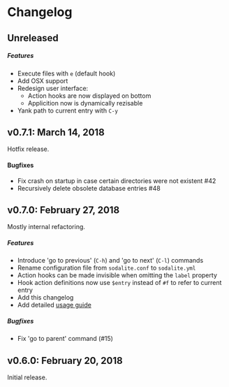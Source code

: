 # Changelog

## Unreleased
##### Features
- Execute files with `e` (default hook)
- Add OSX support
- Redesign user interface: 
    - Action hooks are now displayed on bottom
    - Applicition now is dynamically rezisable
- Yank path to current entry with `C-y`
    
    
## v0.7.1: March 14, 2018
Hotfix release.
####  Bugfixes
- Fix crash on startup in case certain directories were not existent #42
- Recursively delete obsolete database entries #48


## v0.7.0: February 27, 2018
Mostly internal refactoring.
##### Features
- Introduce 'go to previous' (`C-h`) and 'go to next' (`C-l`) commands
- Rename configuration file from `sodalite.conf` to `sodalite.yml`
- Action hooks can be made invisible when omitting the `label` property
- Hook action definitions now use `$entry` instead of `#f` to refer to current entry
- Add this changelog
- Add detailed [usage guide](docs/usage.md)

##### Bugfixes
- Fix 'go to parent' command (#15)

## v0.6.0: February 20, 2018
Initial release.
